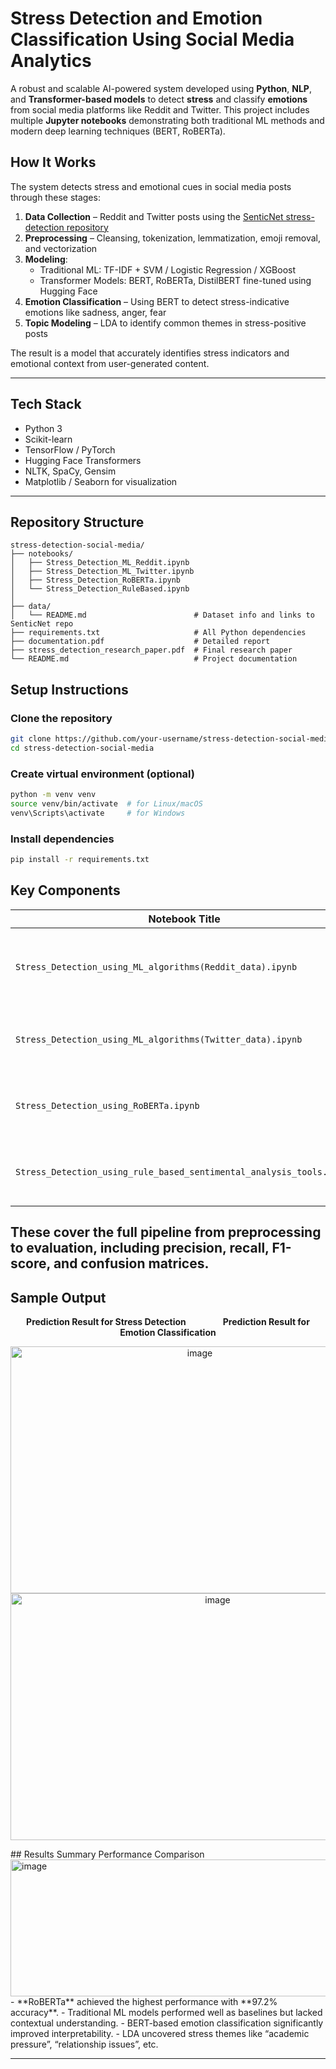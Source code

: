 # Stress Detection and Emotion Classification Using Social Media Analytics

A robust and scalable AI-powered system developed using **Python**, **NLP**, and **Transformer-based models** to detect **stress** and classify **emotions** from social media platforms like Reddit and Twitter. This project includes multiple **Jupyter notebooks** demonstrating both traditional ML methods and modern deep learning techniques (BERT, RoBERTa).

## How It Works

The system detects stress and emotional cues in social media posts through these stages:

1. **Data Collection** – Reddit and Twitter posts using the [SenticNet stress-detection repository](https://github.com/SenticNet/stress-detection)
2. **Preprocessing** – Cleansing, tokenization, lemmatization, emoji removal, and vectorization
3. **Modeling**:
   - Traditional ML: TF-IDF + SVM / Logistic Regression / XGBoost
   - Transformer Models: BERT, RoBERTa, DistilBERT fine-tuned using Hugging Face
4. **Emotion Classification** – Using BERT to detect stress-indicative emotions like sadness, anger, fear
5. **Topic Modeling** – LDA to identify common themes in stress-positive posts

The result is a model that accurately identifies stress indicators and emotional context from user-generated content.

---

## Tech Stack

  - Python 3
  - Scikit-learn
  - TensorFlow / PyTorch
  - Hugging Face Transformers
  - NLTK, SpaCy, Gensim
  - Matplotlib / Seaborn for visualization

---

## Repository Structure

```plaintext
stress-detection-social-media/
├── notebooks/
│   ├── Stress_Detection_ML_Reddit.ipynb
│   ├── Stress_Detection_ML_Twitter.ipynb
│   ├── Stress_Detection_RoBERTa.ipynb
│   └── Stress_Detection_RuleBased.ipynb
│
├── data/
│   └── README.md                        # Dataset info and links to SenticNet repo
├── requirements.txt                     # All Python dependencies
├── documentation.pdf                    # Detailed report
├── stress_detection_research_paper.pdf  # Final research paper
└── README.md                            # Project documentation
```

## Setup Instructions

### Clone the repository
```bash
git clone https://github.com/your-username/stress-detection-social-media.git
cd stress-detection-social-media
```
### Create virtual environment (optional)
```bash
python -m venv venv
source venv/bin/activate  # for Linux/macOS
venv\Scripts\activate     # for Windows
```
### Install dependencies
```bash
pip install -r requirements.txt
```

## Key Components

| Notebook Title | Description |
|----------------|-------------|
| `Stress_Detection_using_ML_algorithms(Reddit_data).ipynb` | Traditional ML-based stress detection using Reddit data. |
| `Stress_Detection_using_ML_algorithms(Twitter_data).ipynb` | Traditional ML models applied on Twitter dataset. |
| `Stress_Detection_using_RoBERTa.ipynb` | Fine-tuning RoBERTa for contextual stress classification. |
| `Stress_Detection_using_rule_based_sentimental_analysis_tools.ipynb` | Rule-based emotion tagging and stress labeling. |

These cover the full pipeline from preprocessing to evaluation, including precision, recall, F1-score, and confusion matrices.
---

## Sample Output

<p align="center">
  <b>Prediction Result for Stress Detection</b> &nbsp;&nbsp;&nbsp;&nbsp;&nbsp;&nbsp;&nbsp;&nbsp;&nbsp;&nbsp;&nbsp;&nbsp;&nbsp; <b>Prediction Result for Emotion Classification</b>
</p>

<p align="center">
  <img width="590" height="395" alt="image" src="https://github.com/user-attachments/assets/cd2c3a32-5039-4e0f-8d56-10ac6bc7f0f9" />
  <img width="647" height="395" alt="image" src="https://github.com/user-attachments/assets/8e26a909-2be1-4c4f-965a-f22822193e8f" />
</p>
## Results Summary
Performance Comparison
<img width="672" height="219" alt="image" src="https://github.com/user-attachments/assets/6bb64528-5e58-4ad2-98c3-fcb7d1b27396" />
- **RoBERTa** achieved the highest performance with **97.2% accuracy**.
- Traditional ML models performed well as baselines but lacked contextual understanding.
- BERT-based emotion classification significantly improved interpretability.
- LDA uncovered stress themes like “academic pressure”, “relationship issues”, etc.

---

